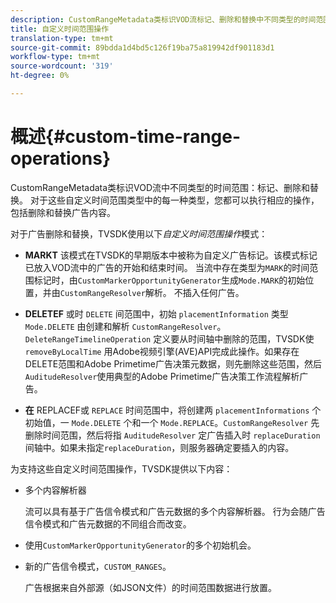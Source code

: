 ```yaml
---
description: CustomRangeMetadata类标识VOD流标记、删除和替换中不同类型的时间范围。 对于这些自定义时间范围类型中的每一种类型，您都可以执行相应的操作，包括删除和替换广告内容。
title: 自定义时间范围操作
translation-type: tm+mt
source-git-commit: 89bdda1d4bd5c126f19ba75a819942df901183d1
workflow-type: tm+mt
source-wordcount: '319'
ht-degree: 0%

---
```



# 概述{#custom-time-range-operations}

CustomRangeMetadata类标识VOD流中不同类型的时间范围：标记、删除和替换。 对于这些自定义时间范围类型中的每一种类型，您都可以执行相应的操作，包括删除和替换广告内容。

<!--<a id="section_1323C0BAC259424C85A6ACFB48FE77EC"></a>-->

对于广告删除和替换，TVSDK使用以下&#x200B;*自定义时间范围操作*&#x200B;模式：

* **MARKT** 该模式在TVSDK的早期版本中被称为自定义广告标记。该模式标记已放入VOD流中的广告的开始和结束时间。 当流中存在类型为`MARK`的时间范围标记时，由`CustomMarkerOpportunityGenerator`生成`Mode.MARK`的初始位置，并由`CustomRangeResolver`解析。 不插入任何广告。

* **DELETEF** 或时 `DELETE` 间范围中，初始 `placementInformation` 类型 `Mode.DELETE` 由创建和解析 `CustomRangeResolver`。`DeleteRangeTimelineOperation` 定义要从时间轴中删除的范围，TVSDK使 `removeByLocalTime` 用Adobe视频引擎(AVE)API完成此操作。如果存在DELETE范围和Adobe Primetime广告决策元数据，则先删除这些范围，然后`AuditudeResolver`使用典型的Adobe Primetime广告决策工作流程解析广告。

* **在** REPLACEF或 `REPLACE` 时间范围中，将创建两 `placementInformations` 个初始值，一 `Mode.DELETE` 个和一个 `Mode.REPLACE`。`CustomRangeResolver` 先删除时间范围，然后将指 `AuditudeResolver` 定广告插入时 `replaceDuration` 间轴中。如果未指定`replaceDuration`，则服务器确定要插入的内容。

为支持这些自定义时间范围操作，TVSDK提供以下内容：

* 多个内容解析器

   流可以具有基于广告信令模式和广告元数据的多个内容解析器。 行为会随广告信令模式和广告元数据的不同组合而改变。
* 使用`CustomMarkerOpportunityGenerator`的多个初始机会。
* 新的广告信令模式，`CUSTOM_RANGES`。

   广告根据来自外部源（如JSON文件）的时间范围数据进行放置。

